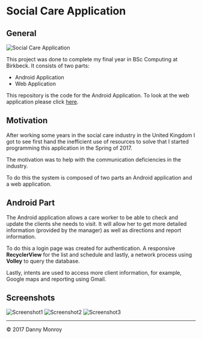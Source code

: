 # Social Care Application

## General

![Social Care Application](http://i.imgur.com/80v8RtA.jpg)

This project was done to complete my final year in BSc Computing at Birkbeck. It consists of two parts:

* Android Application
* Web Application

This repository is the code for the Android Application. To look at the web application please click [here](https://github.com/dannymonroy/SocialCarePanel).

## Motivation

After working some years in the social care industry in the United Kingdom I got to see first hand the inefficient use of resources to solve that I started programming this application in the Spring of 2017.

The motivation was to help with the communication deficiencies in the industry.

To do this the system is composed of two parts an Android application and a web application.

## Android Part

The Android application allows a care worker to be able to check and update the clients she needs to visit. It will allow her to get more detailed information (provided by the manager) as well as directions and report information.

To do this a login page was created for authentication. A responsive **RecyclerView** for the list and schedule and lastly, a network process using **Volley** to query the database.

Lastly, intents are used to access more client information, for example, Google maps and reporting using Gmail.

## Screenshots

![Screenshot1](http://i.imgur.com/RqXrEyR)
![Screenshot2](http://i.imgur.com/m19YlAV)
![Screenshot3](http://i.imgur.com/3qtvUfR)


---

&copy; 2017 Danny Monroy
